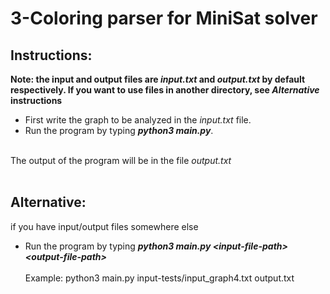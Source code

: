 # 3-Coloring parser for MiniSat solver
## Instructions:
**Note: the input and output files are *input.txt* and *output.txt* by default respectively. If you want to use files in another directory, see *Alternative* instructions**
- First write the graph to be analyzed in the *input.txt* file.
- Run the program by typing ***python3 main.py***.

<br>The output of the program will be in the file *output.txt* <br>
<br>

## Alternative:
if you have input/output files somewhere else
- Run the program by typing ***python3 main.py \<input-file-path> \<output-file-path>***
<br><br>
Example: python3 main.py input-tests/input_graph4.txt output.txt
